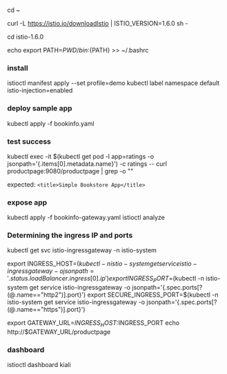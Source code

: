 cd ~

curl -L https://istio.io/downloadIstio | ISTIO_VERSION=1.6.0 sh -

cd istio-1.6.0

echo export PATH=${PWD}/bin:${PATH} >> ~/.bashrc

### install
istioctl manifest apply --set profile=demo
kubectl label namespace default istio-injection=enabled

### deploy sample app
kubectl apply -f bookinfo.yaml

### test success
kubectl exec -it $(kubectl get pod -l app=ratings -o jsonpath='{.items[0].metadata.name}') -c ratings -- curl productpage:9080/productpage | grep -o "<title>.*</title>"

expected: ```<title>Simple Bookstore App</title>```

### expose app
kubectl apply -f bookinfo-gateway.yaml
istioctl analyze


### Determining the ingress IP and ports
kubectl get svc istio-ingressgateway -n istio-system

export INGRESS_HOST=$(kubectl -n istio-system get service istio-ingressgateway -o jsonpath='{.status.loadBalancer.ingress[0].ip}')
export INGRESS_PORT=$(kubectl -n istio-system get service istio-ingressgateway -o jsonpath='{.spec.ports[?(@.name=="http2")].port}')
export SECURE_INGRESS_PORT=$(kubectl -n istio-system get service istio-ingressgateway -o jsonpath='{.spec.ports[?(@.name=="https")].port}')

export GATEWAY_URL=$INGRESS_HOST:$INGRESS_PORT
echo http://$GATEWAY_URL/productpage

### dashboard
istioctl dashboard kiali


